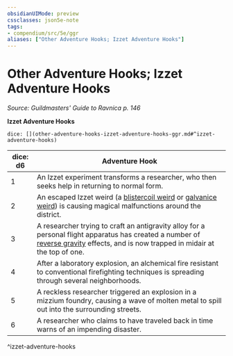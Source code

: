 ```yaml
---
obsidianUIMode: preview
cssclasses: json5e-note
tags:
- compendium/src/5e/ggr
aliases: ["Other Adventure Hooks; Izzet Adventure Hooks"]
---
```

# Other Adventure Hooks; Izzet Adventure Hooks
*Source: Guildmasters' Guide to Ravnica p. 146* 

**Izzet Adventure Hooks**

`dice: [](other-adventure-hooks-izzet-adventure-hooks-ggr.md#^izzet-adventure-hooks)`

| dice: d6 | Adventure Hook |
|----------|----------------|
| 1 | An Izzet experiment transforms a researcher, who then seeks help in returning to normal form. |
| 2 | An escaped Izzet weird (a [blistercoil weird](/3-Mechanics/CLI/bestiary/elemental/blistercoil-weird-ggr.md) or [galvanice weird](/3-Mechanics/CLI/bestiary/elemental/galvanice-weird-ggr.md)) is causing magical malfunctions around the district. |
| 3 | A researcher trying to craft an antigravity alloy for a personal flight apparatus has created a number of [reverse gravity](/3-Mechanics/CLI/spells/reverse-gravity.md) effects, and is now trapped in midair at the top of one. |
| 4 | After a laboratory explosion, an alchemical fire resistant to conventional firefighting techniques is spreading through several neighborhoods. |
| 5 | A reckless researcher triggered an explosion in a mizzium foundry, causing a wave of molten metal to spill out into the surrounding streets. |
| 6 | A researcher who claims to have traveled back in time warns of an impending disaster. |
^izzet-adventure-hooks